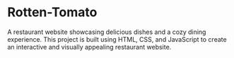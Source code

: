 # Rotten-Tomato
 A restaurant website showcasing delicious dishes and a cozy dining experience. This project is built using HTML, CSS, and JavaScript to create an interactive and visually appealing restaurant website.
